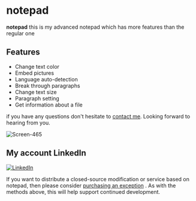 # notepad

**notepad** this is my advanced notepad which has more features than the regular one

## Features

* Change text color
* Embed pictures
* Language auto-detection
* Break through paragraphs
* Change text size
* Paragraph setting
* Get information about a file


if you have any questions don't hesitate to <a href="mailto:holy.mail.100@gmail.com">contact me</a>. Looking forward to hearing from you. 

![Screen-465](https://user-images.githubusercontent.com/100195623/207869146-54bdb6c0-ab27-42e1-b4f6-4e85f039fba1.png)
## My account LinkedIn
[![LinkedIn](https://img.shields.io/badge/LinkedIn-0077B5?style=for-the-badge&logo=linkedin&logoColor=white)](https://www.linkedin.com/in/nazar-arshinskiy/)

If you want to distribute a closed-source modification or service based on notepad, then please consider <a href="mailto:holy.mail.100@gmail.com">purchasing an exception</a> . As with the methods above, this will help support continued development.